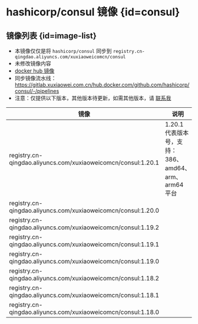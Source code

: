 # hashicorp/consul 镜像 {id=consul}

## 镜像列表 {id=image-list}

- 本镜像仅仅是将 `hashicorp/consul` 同步到 `registry.cn-qingdao.aliyuncs.com/xuxiaoweicomcn/consul`
- 未修改镜像内容
- [docker hub 镜像](https://hub.docker.com/r/hashicorp/consul)
- 同步镜像流水线：https://gitlab.xuxiaowei.com.cn/hub.docker.com/github.com/hashicorp/consul/-/pipelines
- 注意：仅提供以下版本，其他版本待更新，如需其他版本，请 [联系我](../../../guide/website.md)

| 镜像                                                            | 说明                                     |
|---------------------------------------------------------------|----------------------------------------|
| registry.cn-qingdao.aliyuncs.com/xuxiaoweicomcn/consul:1.20.1 | 1.20.1 代表版本号，支持：386、amd64、arm、arm64 平台 |
| registry.cn-qingdao.aliyuncs.com/xuxiaoweicomcn/consul:1.20.0 |                                        |
| registry.cn-qingdao.aliyuncs.com/xuxiaoweicomcn/consul:1.19.2 |                                        |
| registry.cn-qingdao.aliyuncs.com/xuxiaoweicomcn/consul:1.19.1 |                                        |
| registry.cn-qingdao.aliyuncs.com/xuxiaoweicomcn/consul:1.19.0 |                                        |
| registry.cn-qingdao.aliyuncs.com/xuxiaoweicomcn/consul:1.18.2 |                                        |
| registry.cn-qingdao.aliyuncs.com/xuxiaoweicomcn/consul:1.18.1 |                                        |
| registry.cn-qingdao.aliyuncs.com/xuxiaoweicomcn/consul:1.18.0 |                                        |

<style>

._image_registry_cn-qingdao_aliyuncs_com_xuxiaoweicomcn_consul table tr th:nth-child(1), 
._image_registry_cn-qingdao_aliyuncs_com_xuxiaoweicomcn_consul table tr td:nth-child(1) {
    min-width: 445px;
}

._image_registry_cn-qingdao_aliyuncs_com_xuxiaoweicomcn_consul table tr th:nth-child(2), 
._image_registry_cn-qingdao_aliyuncs_com_xuxiaoweicomcn_consul table tr td:nth-child(2) {
    min-width: 395px;
}

</style>